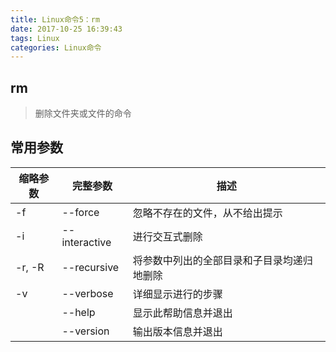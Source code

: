 ```yaml
---
title: Linux命令5：rm
date: 2017-10-25 16:39:43
tags: Linux
categories: Linux命令
---
```


## rm

> 删除文件夹或文件的命令

## 常用参数

| 缩略参数 | 完整参数  | 描述
| --- | --- | ---
| -f | --force    | 忽略不存在的文件，从不给出提示
| -i | --interactive | 进行交互式删除
| -r, -R | --recursive  | 将参数中列出的全部目录和子目录均递归地删除
| -v | --verbose   | 详细显示进行的步骤
| | --help   |  显示此帮助信息并退出
| | --version | 输出版本信息并退出